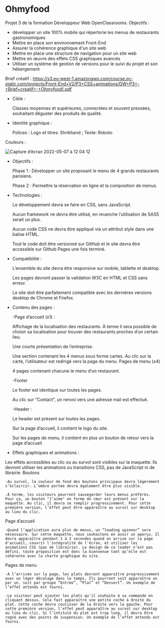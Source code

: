 # Ohmyfood
Projet 3 de la formation Développeur Web OpenClassrooms. Objectifs :

* développer un site 100% mobile qui répertorie les menus de restaurants gastronomiques
* Mettre en place son environnement Front-End
* Assurer la cohérence graphique d'un site web
* Mettre en place une structure de navigation pour un site web
* Mettre en œuvre des effets CSS graphiques avancés
* Utiliser un système de gestion de versions pour le suivi du projet et son hébergement

Brief créatif : https://s3.eu-west-1.amazonaws.com/course.oc-static.com/projects/Front-End+V2/P3+CSS+animations/DW+P3+-+Brief+creatif+-+Ohmyfood!.pdf

* Cible :

  Classes moyennes et supérieures, connectées et souvent pressées, souhaitant déguster des produits de qualité.

* Identité graphique :

  Polices : Logo et titres: Shrikhand ; Texte: Roboto

Couleurs :

![Capture d’écran 2022-05-07 à 12 04 12](https://user-images.githubusercontent.com/102370261/167249595-af3afb8f-552a-459d-bd3a-c7a9890b980f.png)

* Objectifs :

  Phase 1 : Développer un site proposant le menu de 4 grands restaurants parisiens.

  Phase 2 : Permettre la réservation en ligne et la composition de menus.

* Technologies :

  Le développement devra se faire en CSS, sans JavaScript.

  Aucun framework ne devra être utilisé, en revanche l’utilisation de SASS serait un
plus.

  Aucun code CSS ne devra être appliqué via un attribut style dans une balise HTML.

  Tout le code doit être versionné sur GitHub et le site devra être accessible sur Github Pages une fois terminé.

* Compatibilité :

  L’ensemble du site devra être responsive sur mobile, tablette et desktop.

  Les pages devront passer la validation W3C en HTML et CSS sans erreur.

  Le site doit être parfaitement compatible avec les dernières versions desktop de
Chrome et Firefox.

* Contenu des pages :

  -Page d’accueil (x1) :

    Affichage de la localisation des restaurants. À terme il sera possible de choisir sa localisation pour trouver des restaurants proches d’un certain lieu.

    Une courte présentation de l’entreprise.

    Une section contenant les 4 menus sous forme cartes. Au clic sur la carte,
l’utilisateur est redirigé vers la page du menu.
Pages de menu (x4)

    4 pages contenant chacune le menu d’un restaurant. 
  
  -Footer

    Le footer est identique sur toutes les pages.

    Au clic sur “Contact”, un renvoi vers une adresse mail est effectué.
 
  -Header :

    Le header est présent sur toutes les pages.

    Sur la page d’accueil, il contient le logo du site.

    Sur les pages de menu, il contient en plus un bouton de retour vers la page d’accueil
    
 * Effets graphiques et animations :
 
  Les effets accessibles au clic ou au survol sont visibles sur la maquette. Ils devront utiliser les animations ou transitions CSS, pas de JavaScript ni de librairie.
Boutons
    
    -Au survol, la couleur de fond des boutons principaux devra légèrement s’éclaircir. L’ombre portée devra également être plus visible.
    
    -À terme, les visiteurs pourront sauvegarder leurs menus préférés. Pour ça, un bouton "J’aime" en forme de cœur est présent sur la maquette. Au clic, il devra se remplir progressivement. Pour cette première version, l’effet peut être apparaître au survol sur desktop au lieu du clic.
Page d’accueil
  
    -Quand l’application aura plus de menus, un “loading spinner” sera nécessaire. Sur cette maquette, nous souhaitons en avoir un aperçu. Il devra apparaître pendant 1 à 3 secondes quand on arrive sur la page d'accueil, couvrir l'intégralité de l'écran, et utiliser les animations CSS (pas de librairie). Le design de ce loader n’est pas défini, toute proposition est donc la bienvenue tant qu’elle est cohérente avec la charte graphique du site.
Pages de menu
    
    -À l’arrivée sur la page, les plats devront apparaître progressivement avec un léger décalage dans le temps. Ils pourront soit apparaître un par un, soit par groupe “Entrée”, “Plat” et “Dessert”. Un exemple de l’effet attendu est fourni.
    
    -Le visiteur peut ajouter les plats qu'il souhaite à sa commande en cliquant dessus. Cela fait apparaître une petite coche à droite du plat. Cette coche devra coulisser de la droite vers la gauche. Pour cette première version, l’effet peut apparaître au survol sur desktop au lieu du clic. Si l’intitulé du plat est trop long, il devra être rogné avec des points de suspension. Un exemple de l’effet attendu est fourni.




